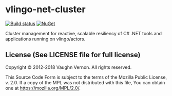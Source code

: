 # vlingo-net-cluster

[![Build status](https://ci.appveyor.com/api/projects/status/0rgr1g6x60neywfs/branch/master?svg=true)](https://ci.appveyor.com/project/VlingoNetOwner/vlingo-net-cluster/branch/master) 
[![NuGet](https://img.shields.io/nuget/v/Vlingo.Cluster.svg)](https://www.nuget.org/packages/Vlingo.Cluster)

Cluster management for reactive, scalable resiliency of C# .NET tools and applications running on vlingo/actors.


License (See LICENSE file for full license)
-------------------------------------------
Copyright © 2012-2018 Vaughn Vernon. All rights reserved.

This Source Code Form is subject to the terms of the
Mozilla Public License, v. 2.0. If a copy of the MPL
was not distributed with this file, You can obtain
one at https://mozilla.org/MPL/2.0/.

